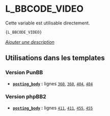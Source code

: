 # L_BBCODE_VIDEO


Cette variable est utilisable directement.

```html
{L_BBCODE_VIDEO}
```

[*Ajouter une description*](https://fa-tvars.appspot.com/var/L_BBCODE_VIDEO)

## Utilisations dans les templates

### Version PunBB
* __[`posting_body`](../tpl/var/punbb/posting_body.md#readme) :__ lignes [`360`](../tpl/src/punbb/posting_body.tpl#L360), [`360`](../tpl/src/punbb/posting_body.tpl#L360), [`404`](../tpl/src/punbb/posting_body.tpl#L404), [`404`](../tpl/src/punbb/posting_body.tpl#L404)

### Version phpBB2
* __[`posting_body`](../tpl/var/subsilver/posting_body.md#readme) :__ lignes [`411`](../tpl/src/subsilver/posting_body.tpl#L411), [`411`](../tpl/src/subsilver/posting_body.tpl#L411), [`455`](../tpl/src/subsilver/posting_body.tpl#L455), [`455`](../tpl/src/subsilver/posting_body.tpl#L455)